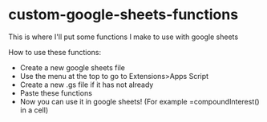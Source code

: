 # custom-google-sheets-functions
This is where I'll put some functions I make to use with google sheets


How to use these functions:
* Create a new google sheets file
* Use the menu at the top to go to Extensions>Apps Script
* Create a new .gs file if it has not already
* Paste these functions
* Now you can use it in google sheets! (For example =compoundInterest(<PARAMS>) in a cell)
